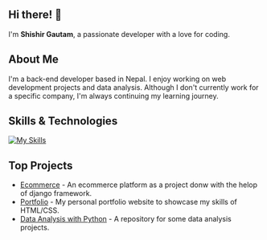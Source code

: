 ## Hi there! 👋

I'm **Shishir Gautam**, a passionate developer with a love for coding.

## About Me

I'm a back-end developer based in Nepal. I enjoy working on web development projects and data analysis. Although I don't currently work for a specific company, I'm always continuing my learning journey.

## Skills & Technologies

[![My Skills](https://skillicons.dev/icons?i=html,css,django,mysql,vscode&perline=8)](https://skillicons.dev)

## Top Projects

- [Ecommerce](https://github.com/ShishirGTM32/Ecommerce) - An ecommerce platform as a project donw with the helop of django framework.
- [Portfolio](https://github.com/ShishirGTM32/Portfolio) - My personal portfolio website to showcase my skills of HTML/CSS.
- [Data Analysis with Python](https://github.com/ShishirGTM32/Data-Analaysis-w-Python) - A repository for some data analysis projects. 
